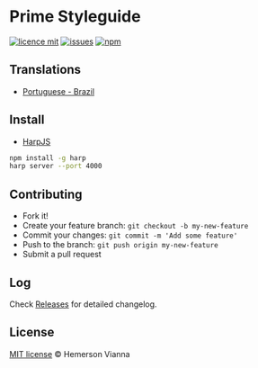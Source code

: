 # Prime Styleguide

[![licence mit](https://img.shields.io/badge/license-MIT-blue.svg?style=flat-square)](http://hemersonvianna.mit-license.org/)
[![issues](https://img.shields.io/github/issues/prime-solutions/prime-styleguide.svg?style=flat-square)](https://github.com/prime-solutions/prime-styleguide/issues)
[![npm](https://img.shields.io/npm/dt/prime-styleguide.svg?style=flat-square)](https://www.npmjs.com/package/prime-styleguide)

## Translations

* [Portuguese - Brazil](translations/pt_BR)

## Install

- [HarpJS](http://harpjs.com/docs/quick-start)

```bash
npm install -g harp
harp server --port 4000
```


## Contributing

- Fork it!
- Create your feature branch: `git checkout -b my-new-feature`
- Commit your changes: `git commit -m 'Add some feature'`
- Push to the branch: `git push origin my-new-feature`
- Submit a pull request

## Log

Check [Releases](https://github.com/prime-solutions/prime-styleguide/releases) for detailed changelog.

## License

[MIT license](http://hemersonvianna.mit-license.org/) © Hemerson Vianna
